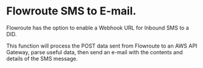 # Flowroute SMS to E-mail.

Flowroute has the option to enable a Webhook URL for Inbound SMS to a DID. 

This function will process the POST data sent from Flowroute to an AWS API Gateway, parse useful data, then send an e-mail with the contents and details of the SMS message.
